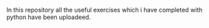 In this repository all the useful exercises which i have completed with python have been uploadeed.
